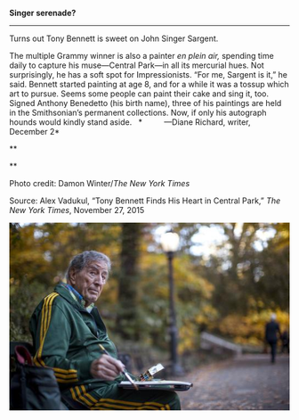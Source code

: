 **Singer serenade?**

****

Turns out Tony Bennett is sweet on John Singer Sargent. 

The multiple Grammy winner is also a painter *en plein air,* spending time daily to capture his muse—Central Park—in all its mercurial hues. Not surprisingly, he has a soft spot for Impressionists. “For me, Sargent is it,” he said. Bennett started painting at age 8, and for a while it was a tossup which art to pursue. Seems some people can paint their cake and sing it, too. Signed Anthony Benedetto (his birth name), three of his paintings are held in the Smithsonian’s permanent collections. Now, if only his autograph hounds would kindly stand aside.   *          —Diane Richard, writer, December 2*

**

**

Photo credit: Damon Winter/*The New York Times*

Source: Alex Vadukul, “Tony Bennett Finds His Heart in Central Park,” *The New York Times*, November 27, 2015

![](../images/15-12-2_16.20_TonyBennettEDIT-1.jpeg)
